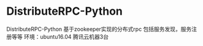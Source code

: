 # DistributeRPC-Python
DistributeRPC-Python
基于zookeeper实现的分布式rpc  包括服务发现，服务注册等等
环境：ubuntu16.04 腾讯云机器3台
